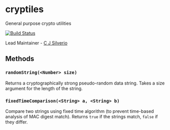 cryptiles
=========

General purpose crypto utilities

[![Build Status](https://secure.travis-ci.org/hapijs/cryptiles.png)](//travis-ci.org/hapijs/cryptiles)

Lead Maintainer - [C J Silverio](https://github.com/ceejbot)

## Methods

### `randomString(<Number> size)`
Returns a cryptographically strong pseudo-random data string. Takes a size argument for the length of the string.

### `fixedTimeComparison(<String> a, <String> b)`
Compare two strings using fixed time algorithm (to prevent time-based analysis of MAC digest match). Returns `true` if the strings match, `false` if they differ.
